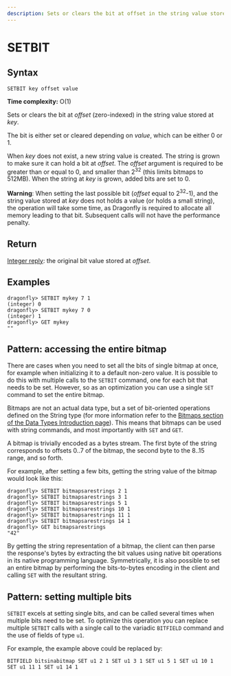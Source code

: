 ```yaml
---
description: Sets or clears the bit at offset in the string value stored at key
---
```


# SETBIT

## Syntax

    SETBIT key offset value

**Time complexity:** O(1)

Sets or clears the bit at _offset_ (zero-indexed) in the string value stored at _key_.

The bit is either set or cleared depending on _value_, which can be either 0 or 1. 

When _key_ does not exist, a new string value is created.
The string is grown to make sure it can hold a bit at _offset_.
The _offset_ argument is required to be greater than or equal to 0, and smaller
than 2<sup>32</sup> (this limits bitmaps to 512MB).
When the string at _key_ is grown, added bits are set to 0.

**Warning**: When setting the last possible bit (_offset_ equal to 2<sup>32</sup>-1), and the string value stored at _key_ does not holds a value (or holds a small string), the operation will take some time, as Dragonfly is required to allocate all memory leading to that bit. Subsequent calls will not have the performance penalty.

## Return

[Integer reply](https://redis.io/docs/reference/protocol-spec#resp-integers): the original bit value stored at _offset_.

## Examples

```shell
dragonfly> SETBIT mykey 7 1
(integer) 0
dragonfly> SETBIT mykey 7 0
(integer) 1
dragonfly> GET mykey
" "
```

## Pattern: accessing the entire bitmap

There are cases when you need to set all the bits of single bitmap at once, for
example when initializing it to a default non-zero value. It is possible to do
this with multiple calls to the `SETBIT` command, one for each bit that needs to
be set. However, so as an optimization you can use a single `SET` command to set
the entire bitmap.

Bitmaps are not an actual data type, but a set of bit-oriented operations
defined on the String type (for more information refer to the
[Bitmaps section of the Data Types Introduction page][ti]). This means that
bitmaps can be used with string commands, and most importantly with `SET` and
`GET`.

A bitmap is trivially encoded as a bytes
stream. The first byte of the string corresponds to offsets 0..7 of
the bitmap, the second byte to the 8..15 range, and so forth.

For example, after setting a few bits, getting the string value of the bitmap
would look like this:

```shell
dragonfly> SETBIT bitmapsarestrings 2 1
dragonfly> SETBIT bitmapsarestrings 3 1
dragonfly> SETBIT bitmapsarestrings 5 1
dragonfly> SETBIT bitmapsarestrings 10 1
dragonfly> SETBIT bitmapsarestrings 11 1
dragonfly> SETBIT bitmapsarestrings 14 1
dragonfly> GET bitmapsarestrings
"42"
```

By getting the string representation of a bitmap, the client can then parse the
response's bytes by extracting the bit values using native bit operations in its
native programming language. Symmetrically, it is also possible to set an entire
bitmap by performing the bits-to-bytes encoding in the client and calling `SET`
with the resultant string.

[ti]: https://redis.io/topics/data-types-intro#bitmaps

## Pattern: setting multiple bits

`SETBIT` excels at setting single bits, and can be called several times when
multiple bits need to be set. To optimize this operation you can replace
multiple `SETBIT` calls with a single call to the variadic `BITFIELD` command
and the use of fields of type `u1`.

For example, the example above could be replaced by:

```
BITFIELD bitsinabitmap SET u1 2 1 SET u1 3 1 SET u1 5 1 SET u1 10 1 SET u1 11 1 SET u1 14 1
```

